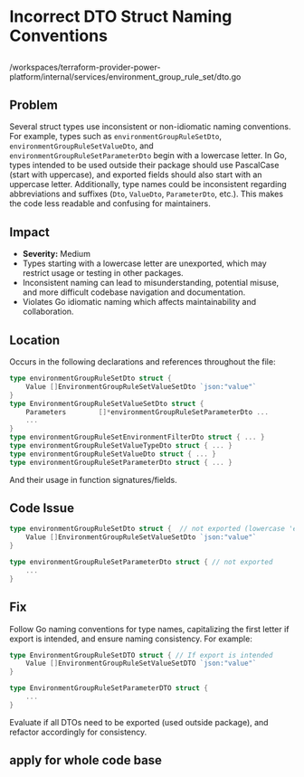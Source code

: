 # Incorrect DTO Struct Naming Conventions

## 
/workspaces/terraform-provider-power-platform/internal/services/environment_group_rule_set/dto.go

## Problem

Several struct types use inconsistent or non-idiomatic naming conventions. For example, types such as `environmentGroupRuleSetDto`, `environmentGroupRuleSetValueDto`, and `environmentGroupRuleSetParameterDto` begin with a lowercase letter. In Go, types intended to be used outside their package should use PascalCase (start with uppercase), and exported fields should also start with an uppercase letter. Additionally, type names could be inconsistent regarding abbreviations and suffixes (`Dto`, `ValueDto`, `ParameterDto`, etc.). This makes the code less readable and confusing for maintainers.

## Impact

- **Severity:** Medium
- Types starting with a lowercase letter are unexported, which may restrict usage or testing in other packages.
- Inconsistent naming can lead to misunderstanding, potential misuse, and more difficult codebase navigation and documentation.
- Violates Go idiomatic naming which affects maintainability and collaboration.

## Location

Occurs in the following declarations and references throughout the file:

```go
type environmentGroupRuleSetDto struct {
    Value []EnvironmentGroupRuleSetValueSetDto `json:"value"`
}
type EnvironmentGroupRuleSetValueSetDto struct {
    Parameters        []*environmentGroupRuleSetParameterDto ...
    ...
}
type environmentGroupRuleSetEnvironmentFilterDto struct { ... }
type environmentGroupRuleSetValueTypeDto struct { ... }
type environmentGroupRuleSetValueDto struct { ... }
type environmentGroupRuleSetParameterDto struct { ... }
```
And their usage in function signatures/fields.

## Code Issue

```go
type environmentGroupRuleSetDto struct {  // not exported (lowercase 'e')
    Value []EnvironmentGroupRuleSetValueSetDto `json:"value"`
}

type environmentGroupRuleSetParameterDto struct { // not exported
    ...
}
```

## Fix

Follow Go naming conventions for type names, capitalizing the first letter if export is intended, and ensure naming consistency. For example:

```go
type EnvironmentGroupRuleSetDTO struct { // If export is intended
    Value []EnvironmentGroupRuleSetValueSetDTO `json:"value"`
}

type EnvironmentGroupRuleSetParameterDTO struct {
    ...
}
```

Evaluate if all DTOs need to be exported (used outside package), and refactor accordingly for consistency.

apply for whole code base
---
